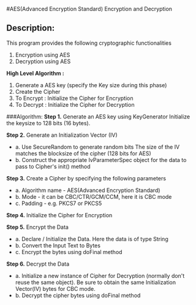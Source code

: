 #AES(Advanced Encryption Standard) Encryption and Decryption
## Description:
This program provides the following cryptographic functionalities
 1. Encryption using AES
 2. Decryption using AES
 
 **High Level Algorithm :**
 1. Generate a AES key (specify the Key size during this phase) 
 2. Create the Cipher 
 3. To Encrypt : Initialize the Cipher for Encryption
 4. To Decrypt : Initialize the Cipher for Decryption
 
 ###Algorithm:
 **Step 1.** Generate an AES key using KeyGenerator Initialize the keysize to 128 bits (16 bytes).
 
 **Step 2.** Generate an Initialization Vector (IV) 
* a.  Use SecureRandom to generate random bits
 The size of the IV matches the blocksize of the cipher (128 bits for AES)
* b.  Construct the appropriate IvParameterSpec object for the data to pass to Cipher's init() method

**Step 3.** Create a Cipher by specifying the following parameters
 * a. Algorithm name - AES(Advanced Encryption Standard)
 * b. Mode - it can be CBC/CTR/GCM/CCM, here it is CBC mode
 * c. Padding - e.g. PKCS7 or PKCS5
 
 **Step 4.** Initialize the Cipher for Encryption
 
 **Step 5.** Encrypt the Data 
 * a. Declare / Initialize the Data. Here the data is of type String 
 * b. Convert the Input Text to Bytes 
 * c. Encrypt the bytes using doFinal method
 
 **Step 6.** Decrypt the Data 
 * a. Initialize a new instance of Cipher for Decryption (normally don't reuse the same object). Be sure to obtain the same Initialization Vector(IV) bytes for CBC mode.
 * b. Decrypt the cipher bytes using doFinal method

